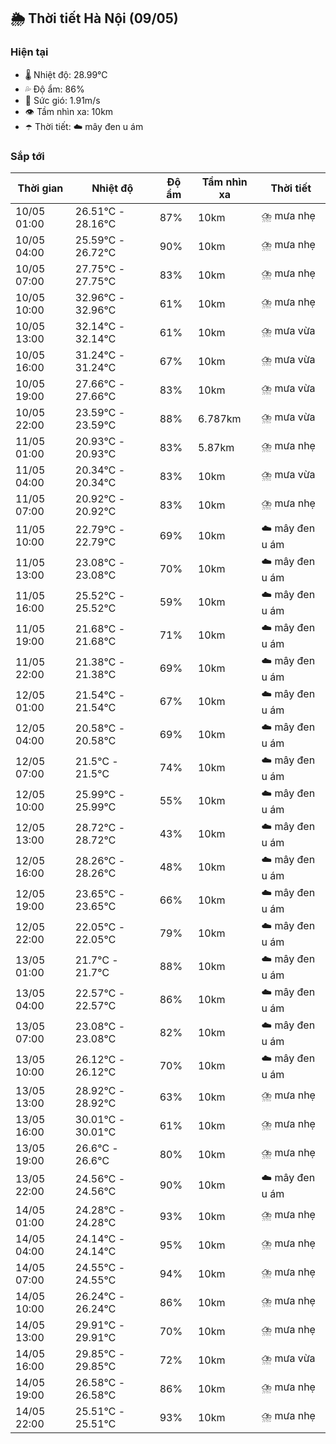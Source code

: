 ## 🌦️ Thời tiết Hà Nội (09/05)

### Hiện tại

- 🌡️ Nhiệt độ: 28.99℃
- 💦 Độ ẩm: 86%
- 💨 Sức gió: 1.91m/s
- 👁️ Tầm nhìn xa: 10km
- ☂️ Thời tiết: ☁️ mây đen u ám

### Sắp tới

| Thời gian | Nhiệt độ | Độ ẩm | Tầm nhìn xa | Thời tiết |
| --- | --- | --- | --- | --- |
| 10/05 01:00 | 26.51℃ - 28.16℃ | 87% | 10km | ⛈️ mưa nhẹ |
| 10/05 04:00 | 25.59℃ - 26.72℃ | 90% | 10km | ⛈️ mưa nhẹ |
| 10/05 07:00 | 27.75℃ - 27.75℃ | 83% | 10km | ⛈️ mưa nhẹ |
| 10/05 10:00 | 32.96℃ - 32.96℃ | 61% | 10km | ⛈️ mưa nhẹ |
| 10/05 13:00 | 32.14℃ - 32.14℃ | 61% | 10km | ⛈️ mưa vừa |
| 10/05 16:00 | 31.24℃ - 31.24℃ | 67% | 10km | ⛈️ mưa vừa |
| 10/05 19:00 | 27.66℃ - 27.66℃ | 83% | 10km | ⛈️ mưa vừa |
| 10/05 22:00 | 23.59℃ - 23.59℃ | 88% | 6.787km | ⛈️ mưa vừa |
| 11/05 01:00 | 20.93℃ - 20.93℃ | 83% | 5.87km | ⛈️ mưa nhẹ |
| 11/05 04:00 | 20.34℃ - 20.34℃ | 83% | 10km | ⛈️ mưa vừa |
| 11/05 07:00 | 20.92℃ - 20.92℃ | 83% | 10km | ⛈️ mưa nhẹ |
| 11/05 10:00 | 22.79℃ - 22.79℃ | 69% | 10km | ☁️ mây đen u ám |
| 11/05 13:00 | 23.08℃ - 23.08℃ | 70% | 10km | ☁️ mây đen u ám |
| 11/05 16:00 | 25.52℃ - 25.52℃ | 59% | 10km | ☁️ mây đen u ám |
| 11/05 19:00 | 21.68℃ - 21.68℃ | 71% | 10km | ☁️ mây đen u ám |
| 11/05 22:00 | 21.38℃ - 21.38℃ | 69% | 10km | ☁️ mây đen u ám |
| 12/05 01:00 | 21.54℃ - 21.54℃ | 67% | 10km | ☁️ mây đen u ám |
| 12/05 04:00 | 20.58℃ - 20.58℃ | 69% | 10km | ☁️ mây đen u ám |
| 12/05 07:00 | 21.5℃ - 21.5℃ | 74% | 10km | ☁️ mây đen u ám |
| 12/05 10:00 | 25.99℃ - 25.99℃ | 55% | 10km | ☁️ mây đen u ám |
| 12/05 13:00 | 28.72℃ - 28.72℃ | 43% | 10km | ☁️ mây đen u ám |
| 12/05 16:00 | 28.26℃ - 28.26℃ | 48% | 10km | ☁️ mây đen u ám |
| 12/05 19:00 | 23.65℃ - 23.65℃ | 66% | 10km | ☁️ mây đen u ám |
| 12/05 22:00 | 22.05℃ - 22.05℃ | 79% | 10km | ☁️ mây đen u ám |
| 13/05 01:00 | 21.7℃ - 21.7℃ | 88% | 10km | ☁️ mây đen u ám |
| 13/05 04:00 | 22.57℃ - 22.57℃ | 86% | 10km | ☁️ mây đen u ám |
| 13/05 07:00 | 23.08℃ - 23.08℃ | 82% | 10km | ☁️ mây đen u ám |
| 13/05 10:00 | 26.12℃ - 26.12℃ | 70% | 10km | ☁️ mây đen u ám |
| 13/05 13:00 | 28.92℃ - 28.92℃ | 63% | 10km | ⛈️ mưa nhẹ |
| 13/05 16:00 | 30.01℃ - 30.01℃ | 61% | 10km | ⛈️ mưa nhẹ |
| 13/05 19:00 | 26.6℃ - 26.6℃ | 80% | 10km | ⛈️ mưa nhẹ |
| 13/05 22:00 | 24.56℃ - 24.56℃ | 90% | 10km | ☁️ mây đen u ám |
| 14/05 01:00 | 24.28℃ - 24.28℃ | 93% | 10km | ⛈️ mưa nhẹ |
| 14/05 04:00 | 24.14℃ - 24.14℃ | 95% | 10km | ⛈️ mưa nhẹ |
| 14/05 07:00 | 24.55℃ - 24.55℃ | 94% | 10km | ⛈️ mưa nhẹ |
| 14/05 10:00 | 26.24℃ - 26.24℃ | 86% | 10km | ⛈️ mưa nhẹ |
| 14/05 13:00 | 29.91℃ - 29.91℃ | 70% | 10km | ⛈️ mưa nhẹ |
| 14/05 16:00 | 29.85℃ - 29.85℃ | 72% | 10km | ⛈️ mưa vừa |
| 14/05 19:00 | 26.58℃ - 26.58℃ | 86% | 10km | ⛈️ mưa nhẹ |
| 14/05 22:00 | 25.51℃ - 25.51℃ | 93% | 10km | ⛈️ mưa nhẹ |
